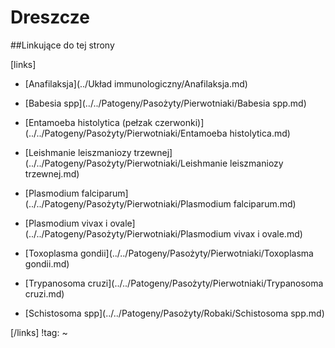 # Dreszcze





##Linkujące do tej strony

[links]

- [Anafilaksja](../Układ immunologiczny/Anafilaksja.md)

- [Babesia spp](../../Patogeny/Pasożyty/Pierwotniaki/Babesia spp.md)

- [Entamoeba histolytica (pełzak czerwonki)](../../Patogeny/Pasożyty/Pierwotniaki/Entamoeba histolytica.md)

- [Leishmanie leiszmaniozy trzewnej](../../Patogeny/Pasożyty/Pierwotniaki/Leishmanie leiszmaniozy trzewnej.md)

- [Plasmodium falciparum](../../Patogeny/Pasożyty/Pierwotniaki/Plasmodium falciparum.md)

- [Plasmodium vivax i ovale](../../Patogeny/Pasożyty/Pierwotniaki/Plasmodium vivax i ovale.md)

- [Toxoplasma gondii](../../Patogeny/Pasożyty/Pierwotniaki/Toxoplasma gondii.md)

- [Trypanosoma cruzi](../../Patogeny/Pasożyty/Pierwotniaki/Trypanosoma cruzi.md)

- [Schistosoma spp](../../Patogeny/Pasożyty/Robaki/Schistosoma spp.md)


[/links]
!tag:
~

